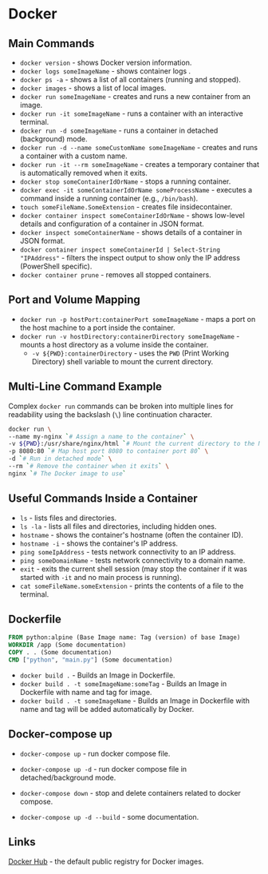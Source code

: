 # Docker

## Main Commands

- `docker version` - shows Docker version information.
- `docker logs someImageName` - shows container logs .
- `docker ps -a` - shows a list of all containers (running and stopped).
- `docker images` - shows a list of local images.
- `docker run someImageName` - creates and runs a new container from an image.
- `docker run -it someImageName` - runs a container with an interactive terminal.
- `docker run -d someImageName` - runs a container in detached (background) mode.
- `docker run -d --name someCustomName someImageName` - creates and runs a container with a custom name.
- `docker run -it --rm someImageName` - creates a temporary container that is automatically removed when it exits.
- `docker stop someContainerIdOrName` - stops a running container.
- `docker exec -it someContainerIdOrName someProcessName` - executes a command inside a running container (e.g., `/bin/bash`).
- `touch someFileName.SomeExtension` - creates file insidecontainer.
- `docker container inspect someContainerIdOrName` - shows low-level details and configuration of a container in JSON format.
- `docker inspect someContainerName` - shows details of a container in JSON format.
- `docker container inspect someContainerId | Select-String "IPAddress"` - filters the inspect output to show only the IP address (PowerShell specific).
- `docker container prune` - removes all stopped containers.

## Port and Volume Mapping

- `docker run -p hostPort:containerPort someImageName` - maps a port on the host machine to a port inside the container.
- `docker run -v hostDirectory:containerDirectory someImageName` - mounts a host directory as a volume inside the container.
  - `-v ${PWD}:containerDirectory` - uses the `PWD` (Print Working Directory) shell variable to mount the current directory.

## Multi-Line Command Example

Complex `docker run` commands can be broken into multiple lines for readability using the backslash (`\`) line continuation character.

```bash
docker run \
--name my-nginx `# Assign a name to the container` \
-v ${PWD}:/usr/share/nginx/html `# Mount the current directory to the Nginx web root` \
-p 8080:80 `# Map host port 8080 to container port 80` \
-d `# Run in detached mode` \
--rm `# Remove the container when it exits` \
nginx `# The Docker image to use`
```

## Useful Commands Inside a Container

- `ls` - lists files and directories.
- `ls -la` - lists all files and directories, including hidden ones.
- `hostname` - shows the container's hostname (often the container ID).
- `hostname -i` - shows the container's IP address.
- `ping someIpAddress` - tests network connectivity to an IP address.
- `ping someDomainName` - tests network connectivity to a domain name.
- `exit` - exits the current shell session (may stop the container if it was started with `-it` and no main process is running).
- `cat someFileName.someExtension` - prints the contents of a file to the terminal.

## Dockerfile

```Dockerfile
FROM python:alpine (Base Image name: Tag (version) of base Image)
WORKDIR /app (Some documentation)
COPY . . (Some documentation)
CMD ["python", "main.py"] (Some documentation)
```

- `docker build .` - Builds an Image in Dockerfile.
- `docker build . -t someImageName:someTag` - Builds an Image in Dockerfile with name and tag for image.
- `docker build . -t someImageName` - Builds an Image in Dockerfile with name and tag will be added automatically by Docker.

## Docker-compose up

- `docker-compose up` - run docker compose file.
- `docker-compose up -d` - run docker compose file in detached/background mode.
- `docker-compose down` - stop and delete containers related to docker compose.

- `docker-compose up -d --build` - some documentation.

## Links

[Docker Hub](https://hub.docker.com/) - the default public registry for Docker images.
